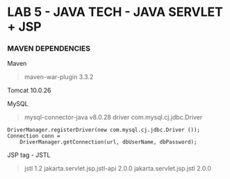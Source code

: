 # LAB 5 - JAVA TECH - JAVA SERVLET + JSP

### MAVEN DEPENDENCIES
Maven
> maven-war-plugin 3.3.2

Tomcat 10.0.26

MySQL
> mysql-connector-java v8.0.28
> driver com.mysql.cj.jdbc.Driver
```
DriverManager.registerDriver(new com.mysql.cj.jdbc.Driver ());
Connection conn = 
    DriverManager.getConnection(url, dbUserName, dbPassword);
```

JSP tag - JSTL
> jstl 1.2
> jakarta.servlet.jsp.jstl-api 2.0.0
> jakarta.servlet.jsp.jstl 2.0.0

